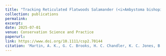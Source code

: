 ```yaml
---
title: "Tracking Reticulated Flatwoods Salamander (<i>Ambystoma bishopi</i>) recovery in response to habitat restoration and translocations"
collection: publications
permalink: 
excerpt:
date: 2025-07-01
venue: Conservation Science and Practice
paperurl:
link: https://www.doi.org/10.1111/csp2.70144
citation: 'Martin, A. K., G. C. Brooks, H. C. Chandler, K. C. Jones, B. K. Rincon, and C. A. Haas. 2025. Tracking Reticulated Flatwoods Salamander (<i>Ambystoma bishopi</i>) recovery in response to habitat restoration and translocations. <i>Conservation Science and Practice</i> e70144'
---
```

